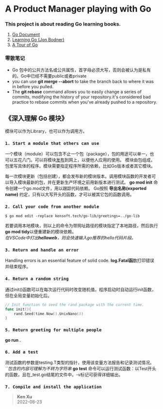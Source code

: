 # A Product Manager playing with Go
### This project is about reading Go learning books.
1. [Go Document](https://go.dev/doc/)
2. [Learning Go (Jon Bodner)](#)
3. [A Tour of Go](https://go.dev/tour/list)


### 零散笔记
* Go 包中的公共方法名或公共属性，首字母必须大写，否则会被认为是私有的。Go中已经不需要public或者private
* you can use **git merge --abort** to take the branch back to where it was in before you pulled.
* The **git rebase** command allows you to easily change a series of commits, modifying the history of your repository.it's considered bad practice to rebase commits when you've already pushed to a repository.


## 《深入理解 Go 模块》
模块可以作为Library，也可以作为调用方。

### `1. Start a module that others can use`
一个模块（module）可以包含不止一个包（package），包的用途可以单一，也可以五花八门。可以将模块[发布](#a-product-manager-playing-with-go)到网上，以便他人应用的使用。
模块由包组成，包里写具体的程序。模块需要指定程序所需的依赖，比如Go版本或者其它模块。

每一次模块更新（包括创建），都会发布新的模块版本。调用模块函数的开发者可以导入模块最新的包，并在更新生产环境之前用新版本进行测试。
**go mod init** 命令创建一个go.mod文件，用以跟踪代码依赖。
Go按照 **导出名称(exported name)** 约定，只有以大写开头的函数，才可以被其它包的函数调用。

### `2. Call your code from another module`
```shell
$ go mod edit -replace kensoft.tech/go-lib/greetings=../go-lib
```
若要调用本地模块，则以上的命令为带网址路径的模块指定了本地路径，然后执行**go mod tidy**以便重建新的模块依赖。  
*在VSCode中打出**helloweb**，则会快速输入go推荐的hello代码片段。*

### `3. Return and handle an error`
Handling errors is an essential feature of solid code.
**log.Fatal函**数打印错误并结束程序。

### `4. Return a random string`
通过init()函数可以在每次运行代码时改变随机值，程序启动时自动运行init函数，但在全局变量初始化后。
```go
// Init function to seed the rand package with the current time.
func init(){
    rand.Seed(time.Now().UnixNano())
}
```

### `5. Return greeting for multiple people`
**go run .**

### `6. Add a test`
测试函数的参数是testing.T类型的指针，使用该变量方法报告和记录测试情况。
*``包含的内容可理解为不转为字符串*
**go test** 命令可以运行测试函数：以Test开头的函数，且在_test.go结尾的文件中。-v标记可获得详细输出。

### `7. Compile and install the application`


> **Ken Xu**  
> 2022-08-23